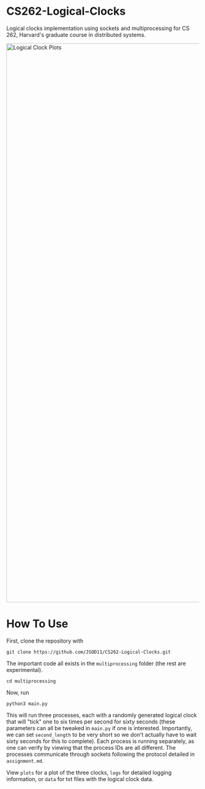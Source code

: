 # CS262-Logical-Clocks
Logical clocks implementation using sockets and multiprocessing for CS 262, Harvard's graduate course in distributed systems.

<img width="1460" alt="Logical Clock Plots" src="https://user-images.githubusercontent.com/55005116/223614949-c99ad3b3-6622-48b6-af8f-2dff85c53db0.png">

# How To Use

First, clone the repository with

```
git clone https://github.com/JSOD11/CS262-Logical-Clocks.git
```

The important code all exists in the `multiprocessing` folder (the rest are experimental).

```
cd multiprocessing
```

Now, run

```
python3 main.py
```

This will run three processes, each with a randomly generated logical clock that will "tick" one to six times per second for sixty seconds (these parameters can all be tweaked in `main.py` if one is interested. Importantly, we can set `second_length` to be very short so we don't actually have to wait sixty seconds for this to complete). Each process is running separately, as one can verify by viewing that the process IDs are all different. The processes communicate through sockets following the protocol detailed in `assignment.md`.

View `plots` for a plot of the three clocks, `logs` for detailed logging information, or `data` for txt files with the logical clock data.

